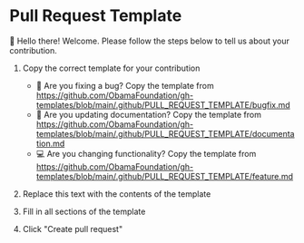 # Pull Request Template

👋 Hello there! Welcome. Please follow the steps below to tell us about your contribution.

1. Copy the correct template for your contribution

    - 🐛 Are you fixing a bug? Copy the template from <https://github.com/ObamaFoundation/gh-templates/blob/main/.github/PULL_REQUEST_TEMPLATE/bugfix.md>
    - 📝 Are you updating documentation? Copy the template from <https://github.com/ObamaFoundation/gh-templates/blob/main/.github/PULL_REQUEST_TEMPLATE/documentation.md>
    - 💻 Are you changing functionality? Copy the template from <https://github.com/ObamaFoundation/gh-templates/blob/main/.github/PULL_REQUEST_TEMPLATE/feature.md>

2. Replace this text with the contents of the template
3. Fill in all sections of the template
4. Click "Create pull request"

